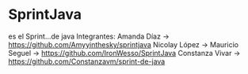 # SprintJava
es el Sprint...de java
Integrantes:
Amanda Díaz -> https://github.com/Amyyinthesky/sprintjava
Nicolay López -> 
Mauricio Seguel -> https://github.com/IronWesso/SprintJava
Constanza Vivar -> https://github.com/Constanzavm/sprint-de-java

